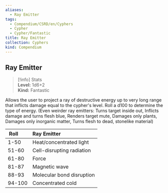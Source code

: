 ```yaml
---
aliases:
  - Ray Emitter
tags:
  - Compendium/CSRD/en/Cyphers
  - Cypher
  - Cypher/Fantastic
title: Ray Emitter
collection: Cyphers
kind: Compendium
---
```

## Ray Emitter  
>[!info] Stats  
> **Level:** 1d6+2  
> **Kind:** Fantastic
  
Allows the user to project a ray of destructive energy up to very long range that inflicts damage equal to the cypher's level. Roll a d100 to determine the type of energy. (Even weirder ray emitters: Turns target inside out, Inflicts damage and turns flesh blue, Renders target mute, Damages only plants, Damages only inorganic matter, Turns flesh to dead, stonelike material)  

|  Roll &nbsp; &nbsp; &nbsp; | Ray Emitter  |  
| ------------- | :----------- |  
| 1-50 | Heat/concentrated light |  
| 51-60 | Cell-disrupting radiation |  
| 61-80 | Force |  
| 81-87 | Magnetic wave |  
| 88-93 | Molecular bond disruption |  
| 94-100 | Concentrated cold |